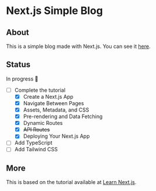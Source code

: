 # Next.js Simple Blog

## About

This is a simple blog made with Next.js.
You can see it [here](https://tanhleno.vercel.app/).

## Status

In progress :construction:

- [ ] Complete the tutorial
  - [x] Create a Next.js App
  - [x] Navigate Between Pages
  - [x] Assets, Metadata, and CSS
  - [x] Pre-rendering and Data Fetching
  - [x] Dynamic Routes
  - [x] ~~API Routes~~
  - [x] Deploying Your Next.js App
- [ ] Add TypeScript
- [ ] Add Tailwind CSS

## More

This is based on the tutorial available at
[Learn Next.js](https://nextjs.org/learn).
